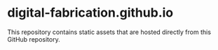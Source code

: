 # digital-fabrication.github.io

This repository contains static assets that are hosted directly from this GitHub repository.
